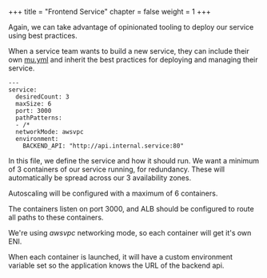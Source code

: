 +++
title = "Frontend Service"
chapter = false
weight = 1
+++

Again, we can take advantage of opinionated tooling to deploy our service using best practices.

When a service team wants to build a new service, they can include their own
[mu.yml](https://github.com/brentley/ecsdemo-frontend/blob/master/mu.yml) and inherit the
best practices for deploying and managing their service.

```
---
service:
  desiredCount: 3
  maxSize: 6
  port: 3000
  pathPatterns:
  - /*
  networkMode: awsvpc
  environment:
    BACKEND_API: "http://api.internal.service:80"
```

In this file, we define the service and how it should run. We want a minimum of 3 containers
of our service running, for redundancy.  These will automatically be spread across our 3
availability zones.

Autoscaling will be configured with a maximum of 6 containers.

The containers listen on port 3000, and ALB should be configured to route all paths to
these containers.

We're using _awsvpc_ networking mode, so each container will get it's own ENI.

When each container is launched, it will have a custom environment variable set
so the application knows the URL of the backend api.
